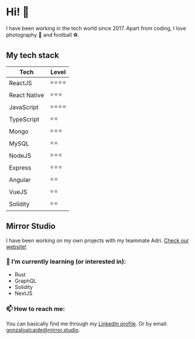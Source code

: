 # Hi! 👋

I have been working in the tech world since 2017. Apart from coding, I love photography 📸  and football ⚽.

## My tech stack

| Tech | Level |
| ---- | ----- |
| ReactJS | ⭐⭐⭐⭐ |
| React Native | ⭐⭐⭐ |
| JavaScript | ⭐⭐⭐⭐ |
| TypeScript | ⭐⭐ |
| Mongo | ⭐⭐⭐ |
| MySQL | ⭐⭐ |
| NodeJS | ⭐⭐⭐ |
| Express | ⭐⭐⭐ |
| Angular | ⭐⭐ |
| VueJS | ⭐⭐ |
| Solidity | ⭐⭐ |

## Mirror Studio

I have been working on my own projects with my teammate Adri. [Check our website!](https://www.mirror.studio)

### 🌱 I’m currently learning (or interested in):

* Rust
* GraphQL
* Solidity
* NextJS

### 📫 How to reach me:

You can basically find me through my [LinkedIn profile](https://www.linkedin.com/in/gonzalo-alcaide/).
Or by email: [gonzaloalcaide@mirror.studio](mailto:gonzaloalcaide@mirror.studio).


<!--
**gonalc/gonalc** is a ✨ _special_ ✨ repository because its `README.md` (this file) appears on your GitHub profile.

Here are some ideas to get you started:

- 🔭 I’m currently working on ...
- 🌱 I’m currently learning ...
- 👯 I’m looking to collaborate on ...
- 🤔 I’m looking for help with ...
- 💬 Ask me about ...
- 📫 How to reach me: ...
- 😄 Pronouns: ...
- ⚡ Fun fact: ...
-->
